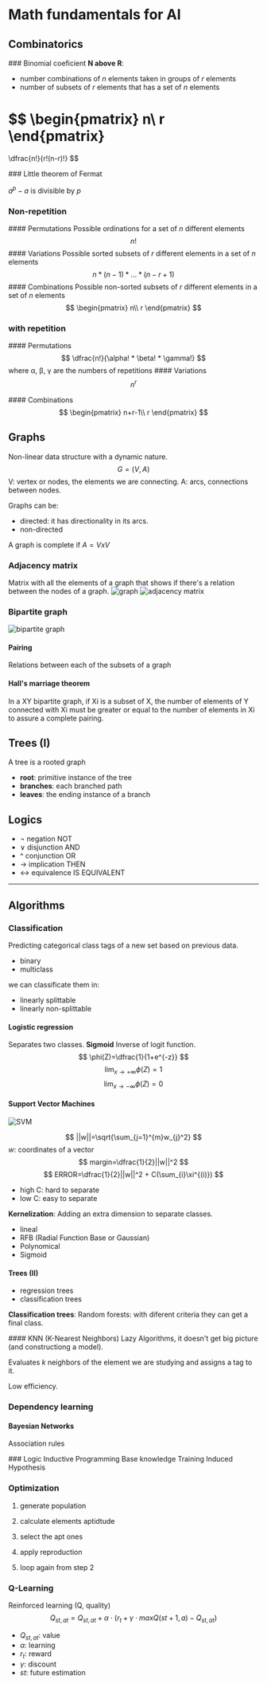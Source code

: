 # Math fundamentals for AI
## Combinatorics
### Binomial coeficient
**N above R**:
- number combinations of *n* elements taken in groups of *r* elements
- number of subsets of *r* elements that has a set of *n* elements

$$
\begin{pmatrix}
n\\
r
\end{pmatrix}
=
\dfrac{n!}{r!(n-r)!}
$$

### Little theorem of Fermat

$a^p-a$ is divisible by *p*

### Non-repetition
#### Permutations
Possible ordinations for a set of *n* different elements
$$
n!
$$
#### Variations
Possible sorted subsets of *r* different elements in a set of *n* elements
$$
n * (n-1) * ... * (n-r+1)
$$
#### Combinations
Possible non-sorted subsets of *r* different elements in a set of *n* elements
$$
\begin{pmatrix}
n\\
r
\end{pmatrix}
$$

### with repetition
#### Permutations
$$
\dfrac{n!}{\alpha! * \beta! * \gamma!}
$$
where α, β, γ are the numbers of repetitions
#### Variations
$$
n^r
$$

#### Combinations
$$
\begin{pmatrix}
n+r-1\\
r
\end{pmatrix}
$$

## Graphs
Non-linear data structure with a dynamic nature.
$$
G=(V,A)
$$
V: vertex or nodes, the elements we are connecting.
A: arcs, connections between nodes.

Graphs can be:
- directed: it has directionality in its arcs.
- non-directed

A graph is complete if $A = VxV$

### Adjacency matrix
Matrix with all the elements of a graph that shows if there's a relation between the nodes of a graph.
![graph](https://en.wikipedia.org/wiki/File:6n-graph2.svg)
![adjacency matrix](https://wikimedia.org/api/rest_v1/media/math/render/svg/a773011024de5e3cbe8da03e97c79e1fe3101937)

### Bipartite graph
![bipartite graph](https://upload.wikimedia.org/wikipedia/commons/thumb/e/e8/Simple-bipartite-graph.svg/440px-Simple-bipartite-graph.svg.png)

#### Pairing
Relations between each of the subsets of a graph

#### Hall's marriage theorem
In a XY bipartite graph, if Xi is a subset of X, the number of elements of Y connected with Xi must be greater or equal to the number of elements in Xi to assure a complete pairing.

## Trees (I)
A tree is a rooted graph
- **root**: primitive instance of the tree
- **branches**: each branched path
- **leaves**: the ending instance of a branch

## Logics
- ¬ negation NOT
- ∨ disjunction AND
- ^ conjunction OR
- → implication THEN
- ↔ equivalence IS EQUIVALENT


---

## Algorithms
### Classification
Predicting categorical class tags of a new set based on previous data.
- binary
- multiclass

we can classificate them in:
- linearly splittable
- linearly non-splittable

#### Logistic regression
<!-- $$
logit(P)=log\dfrac{P}{1-P}
$$ -->
Separates two classes.
**Sigmoid**
Inverse of logit function.
$$
\phi(Z)=\dfrac{1}{1+e^{-z}}
$$
$$
\lim_{x \to +\infty} \phi(Z) = 1
$$
$$
\lim_{x \to -\infty} \phi(Z) = 0
$$

#### Support Vector Machines
![SVM](https://static.javatpoint.com/tutorial/machine-learning/images/support-vector-machine-algorithm.png)

$$
||w||=\sqrt{\sum_{j=1}^{m}w_{j}^2}
$$
*w*: coordinates of a vector
$$
margin=\dfrac{1}{2}||w||^2
$$
$$
ERROR=\dfrac{1}{2}||w||^2 + C(\sum_{i}\xi^{(i)})
$$
- high C: hard to separate
- low C: easy to separate

**Kernelization**:
Adding an extra dimension to separate classes.
- lineal
- RFB (Radial Function Base or Gaussian)
- Polynomical
- Sigmoid

#### Trees (II)
- regression trees
- classification trees

**Classification trees**:
Random forests: with diferent criteria they can get a final class.

#### KNN (K-Nearest Neighbors)
Lazy Algorithms, it doesn't get big picture (and constructiong a model).

Evaluates *k* neighbors of the element we are studying and assigns a tag to it.

Low efficiency.


### Dependency learning
#### Bayesian Networks
Association rules

### Logic Inductive Programming
Base knowledge
Training
Induced Hypothesis

### Optimization
1. generate population
2. calculate elements aptidtude
3. select the apt ones
4. apply reproduction

5. loop again from step 2

### Q-Learning
Reinforced learning (Q, quality)
$$
Q_{st,at}=Q_{st,at}+\alpha\cdot (r_t+\gamma\cdot max Q(st+1,a)-Q_{st,at})
$$
- $Q_{st,at}$: value
- $\alpha$: learning
- $r_t$: reward
- $\gamma$: discount
- $st$: future estimation



